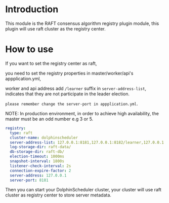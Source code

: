 # Introduction

This module is the RAFT consensus algorithm registry plugin module, this plugin will use raft cluster as the registry center.

# How to use

If you want to set the registry center as raft, 

you need to set the registry properties in master/worker/api's appplication.yml,

worker and api address add `/learner` suffix in `server-address-list`, indicates that they are not participate in the leader election.

`please remember change the server-port in appplication.yml`.

NOTE: In production environment, in order to achieve high availability, the master must be an odd number e.g 3 or 5.

```yaml
registry:
  type: raft
  cluster-name: dolphinscheduler
  server-address-list: 127.0.0.1:8181,127.0.0.1:8182/learner,127.0.0.1:8183/learner
  log-storage-dir: raft-data/
  db-storage-dir: raft-db/
  election-timeout: 1000ms
  snapshot-interval: 1800s
  listener-check-interval: 2s
  connection-expire-factor: 2
  server-address: 127.0.0.1
  server-port: 8181
```

Then you can start your DolphinScheduler cluster, your cluster will use raft cluster as registry center to
store server metadata.